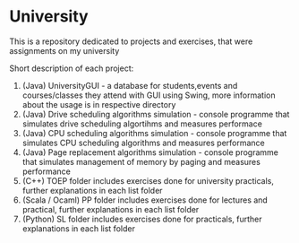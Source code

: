 # University
This is a repository dedicated to projects and exercises, that were assignments on my university 

Short description of each project:

1. (Java) UniversityGUI - a database for students,events and courses/classes they attend with GUI using Swing, more information about the usage is in respective directory
2. (Java) Drive scheduling algorithms simulation - console programme that simulates drive scheduling algortihms and measures performace
3. (Java) CPU scheduling algorithms simulation - console programme that simulates CPU scheduling algorithms and measures performance
4. (Java) Page replacement algorithms simulation - console programme that simulates management of memory by paging and measures performance
5. (C++) TOEP folder includes exercises done for university practicals, further explanations in each list folder
6. (Scala / Ocaml) PP folder includes exercises done for lectures and practical, further explanations in each list folder
7. (Python) SL folder includes exercises done for practicals, further explanations in each list folder
